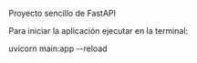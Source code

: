 Proyecto sencillo de FastAPI

Para iniciar la aplicación ejecutar en la terminal:

uvicorn main:app --reload 
